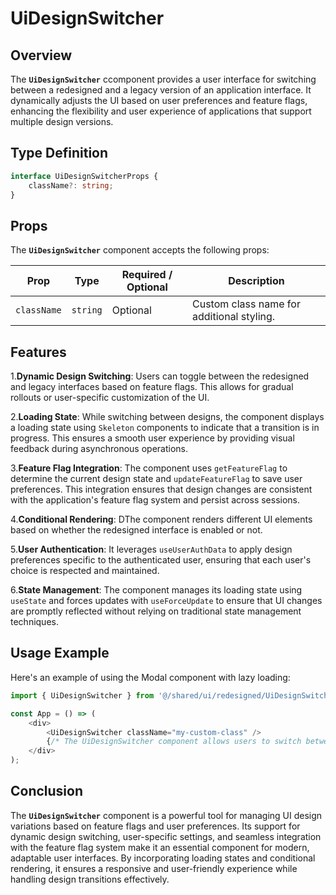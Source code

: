 # UiDesignSwitcher

## Overview
The **`UiDesignSwitcher`** ccomponent provides a user interface for switching between a redesigned and a legacy version of an application interface. 
It dynamically adjusts the UI based on user preferences and feature flags, enhancing the flexibility and user experience of applications that support multiple design versions.

## Type Definition 
```typescript
interface UiDesignSwitcherProps {
    className?: string;
}
```

## Props
The **`UiDesignSwitcher`** component accepts the following props:

| Prop       | Type       | Required / Optional | Description                                          |
|------------|------------|----------------------|------------------------------------------------------|
| `className` | `string`   | Optional             | Custom class name for additional styling.           |


## Features
1.**Dynamic Design Switching**: Users can toggle between the redesigned and legacy interfaces based on feature flags. This allows for gradual rollouts or user-specific customization of the UI.

2.**Loading State**: While switching between designs, the component displays a loading state using `Skeleton` components to indicate that a transition is in progress. This ensures a smooth user experience by providing visual feedback during asynchronous operations.

3.**Feature Flag Integration**: The component uses `getFeatureFlag` to determine the current design state and `updateFeatureFlag` to save user preferences. This integration ensures that design changes are consistent with the application's feature flag system and persist across sessions.

4.**Conditional Rendering**: DThe component renders different UI elements based on whether the redesigned interface is enabled or not.

5.**User Authentication**: It leverages `useUserAuthData` to apply design preferences specific to the authenticated user, ensuring that each user's choice is respected and maintained.

6.**State Management**: The component manages its loading state using `useState` and forces updates with `useForceUpdate` to ensure that UI changes are promptly reflected without relying on traditional state management techniques.

## Usage Example
Here's an example of using the Modal component with lazy loading:
```typescript jsx
import { UiDesignSwitcher } from '@/shared/ui/redesigned/UiDesignSwitcher';

const App = () => (
    <div>
        <UiDesignSwitcher className="my-custom-class" />
        {/* The UiDesignSwitcher component allows users to switch between design versions */}
    </div>
);

```
## Conclusion
The **`UiDesignSwitcher`** component is a powerful tool for managing UI design variations based on feature flags and user preferences. Its support for dynamic design switching, user-specific settings, and seamless integration with the feature flag system make it an essential component for modern, adaptable user interfaces. By incorporating loading states and conditional rendering, it ensures a responsive and user-friendly experience while handling design transitions effectively.
